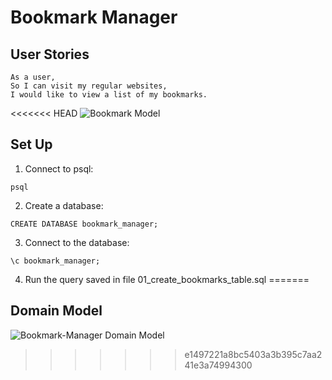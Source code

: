 # Bookmark Manager

## User Stories

```
As a user,
So I can visit my regular websites,
I would like to view a list of my bookmarks.
```

<<<<<<< HEAD
![Bookmark Model](https://i.imgur.com/B05akBC.png)

## Set Up

1. Connect to psql:
```
psql
```
2. Create a database:
```
CREATE DATABASE bookmark_manager;
```
3. Connect to the database:
```
\c bookmark_manager;
```
4. Run the query saved in file 01_create_bookmarks_table.sql
=======
## Domain Model

![Bookmark-Manager Domain Model](https://i.imgur.com/ecog8j8.png)
>>>>>>> e1497221a8bc5403a3b395c7aa241e3a74994300
